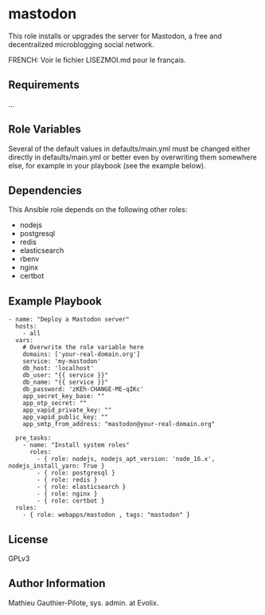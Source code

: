 mastodon
=========

This role installs or upgrades the server for Mastodon, a free and decentralized microblogging social network. 

FRENCH: Voir le fichier LISEZMOI.md pour le français.

Requirements
------------

...

Role Variables
--------------

Several of the default values in defaults/main.yml must be changed either directly in defaults/main.yml or better even by overwriting them somewhere else, for example in your playbook (see the example below).

Dependencies
------------

This Ansible role depends on the following other roles:

- nodejs
- postgresql
- redis
- elasticsearch
- rbenv
- nginx
- certbot

Example Playbook
----------------

```
- name: "Deploy a Mastodon server"
  hosts: 
    - all
  vars:
    # Overwrite the role variable here
    domains: ['your-real-domain.org']
    service: 'my-mastodon'
    db_host: 'localhost'
    db_user: "{{ service }}"
    db_name: "{{ service }}"
    db_password: 'zKEh-CHANGE-ME-qIKc'
    app_secret_key_base: ""
    app_otp_secret: ""
    app_vapid_private_key: ""
    app_vapid_public_key: ""
    app_smtp_from_address: "mastodon@your-real-domain.org"

  pre_tasks:
    - name: "Install system roles"
      roles:
        - { role: nodejs, nodejs_apt_version: 'node_16.x', nodejs_install_yarn: True }
        - { role: postgresql }
        - { role: redis }
        - { role: elasticsearch }
        - { role: nginx }
        - { role: certbot }
  roles:
    - { role: webapps/mastodon , tags: "mastodon" }
```

License
-------

GPLv3

Author Information
------------------

Mathieu Gauthier-Pilote, sys. admin. at Evolix.
